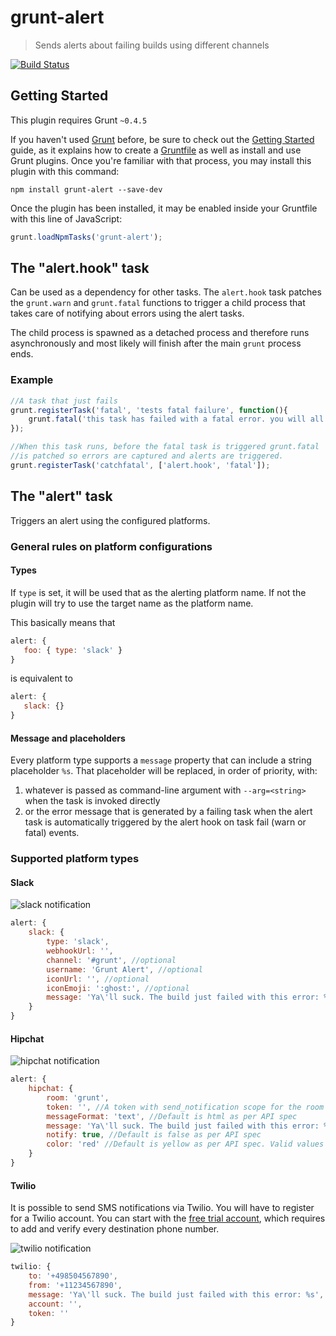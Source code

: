 # grunt-alert

> Sends alerts about failing builds using different channels

[![Build Status](https://travis-ci.org/mmarcon/grunt-alert.svg?branch=master)](https://travis-ci.org/mmarcon/grunt-alert)

## Getting Started
This plugin requires Grunt `~0.4.5`

If you haven't used [Grunt](http://gruntjs.com/) before, be sure to check out the [Getting Started](http://gruntjs.com/getting-started) guide, as it explains how to create a [Gruntfile](http://gruntjs.com/sample-gruntfile) as well as install and use Grunt plugins. Once you're familiar with that process, you may install this plugin with this command:

```shell
npm install grunt-alert --save-dev
```

Once the plugin has been installed, it may be enabled inside your Gruntfile with this line of JavaScript:

```js
grunt.loadNpmTasks('grunt-alert');
```

## The "alert.hook" task

Can be used as a dependency for other tasks. The `alert.hook` task patches the `grunt.warn` and `grunt.fatal` functions to trigger a child process that takes care of notifying about errors using the alert tasks.

The child process is spawned as a detached process and therefore runs asynchronously and most likely will finish after the main `grunt` process ends.

### Example

```js
//A task that just fails
grunt.registerTask('fatal', 'tests fatal failure', function(){
    grunt.fatal('this task has failed with a fatal error. you will all die.');
});

//When this task runs, before the fatal task is triggered grunt.fatal
//is patched so errors are captured and alerts are triggered.
grunt.registerTask('catchfatal', ['alert.hook', 'fatal']);
```

## The "alert" task

Triggers an alert using the configured platforms.

### General rules on platform configurations

#### Types

If `type` is set, it will be used that as the alerting platform name. If not the plugin will try to use the target name as the platform name.

This basically means that

```js
alert: {
   foo: { type: 'slack' }
}
```

is equivalent to

```js
alert: {
   slack: {}
}
```

#### Message and placeholders

Every platform type supports a `message` property that can include a string placeholder `%s`. That placeholder will be replaced, in order of priority, with:

 1. whatever is passed as command-line argument with `--arg=<string>` when the task is invoked directly
 2. or the error message that is generated by a failing task when the alert task is automatically triggered by the alert hook on task fail (warn or fatal) events.

### Supported platform types

#### Slack

![slack notification](https://raw.githubusercontent.com/mmarcon/grunt-alert/master/screenshots/slack.png)

```js
alert: {
    slack: {
        type: 'slack',
        webhookUrl: '',
        channel: '#grunt', //optional
        username: 'Grunt Alert', //optional
        iconUrl: '', //optional
        iconEmoji: ':ghost:', //optional
        message: 'Ya\'ll suck. The build just failed with this error: %s'
    }
}
```

#### Hipchat

![hipchat notification](https://raw.githubusercontent.com/mmarcon/grunt-alert/master/screenshots/hipchat.png)

```js
alert: {
    hipchat: {
        room: 'grunt',
        token: '', //A token with send_notification scope for the room
        messageFormat: 'text', //Default is html as per API spec
        message: 'Ya\'ll suck. The build just failed with this error: %s',
        notify: true, //Default is false as per API spec
        color: 'red' //Default is yellow as per API spec. Valid values are yellow, green, red, purple, gray, random.
    }
}
```


#### Twilio

It is possible to send SMS notifications via Twilio. You will have to register for a Twilio account. You can start with the [free trial account](https://www.twilio.com/help/faq/twilio-basics/how-does-twilios-free-trial-work), which requires to add and verify every destination phone number.

![twilio notification](https://raw.githubusercontent.com/mmarcon/grunt-alert/master/screenshots/twilio.png)

```js
twilio: {
    to: '+498504567890',
    from: '+11234567890',
    message: 'Ya\'ll suck. The build just failed with this error: %s',
    account: '',
    token: ''
}
```
